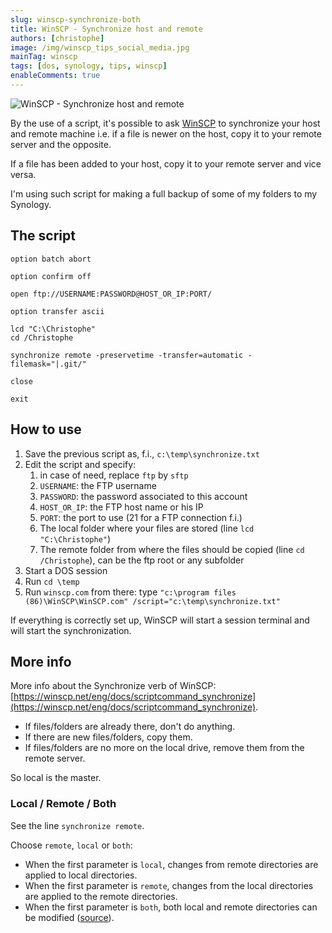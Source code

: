 ```yaml
---
slug: winscp-synchronize-both
title: WinSCP - Synchronize host and remote
authors: [christophe]
image: /img/winscp_tips_social_media.jpg
mainTag: winscp
tags: [dos, synology, tips, winscp]
enableComments: true
---
```

![WinSCP - Synchronize host and remote](/img/winscp_tips_banner.jpg)

By the use of a script, it's possible to ask [WinSCP](https://winscp.net/) to synchronize your host and remote machine i.e. if a file is newer on the host, copy it to your remote server and the opposite.

If a file has been added to your host, copy it to your remote server and vice versa.

I'm using such script for making a full backup of some of my folders to my Synology.

<!-- truncate -->

## The script

<Snippet filename="c:\temp\synchronize.txt">

```text
option batch abort

option confirm off

open ftp://USERNAME:PASSWORD@HOST_OR_IP:PORT/

option transfer ascii

lcd "C:\Christophe"
cd /Christophe

synchronize remote -preservetime -transfer=automatic -filemask="|.git/"

close

exit
```

</Snippet>

## How to use

1. Save the previous script as, f.i., `c:\temp\synchronize.txt`
2. Edit the script and specify:
   1. in case of need, replace `ftp` by `sftp`
   2. `USERNAME`: the FTP username
   3. `PASSWORD`: the password associated to this account
   4. `HOST_OR_IP`: the FTP host name or his IP
   5. `PORT`: the port to use (21 for a FTP connection f.i.)
   6. The local folder where your files are stored (line `lcd "C:\Christophe"`)
   7. The remote folder from where the files should be copied (line `cd /Christophe`), can be the ftp root or any subfolder
3. Start a DOS session
4. Run `cd \temp`
5. Run `winscp.com` from there: type `"c:\program files (86)\WinSCP\WinSCP.com" /script="c:\temp\synchronize.txt"`

If everything is correctly set up, WinSCP will start a session terminal and will start the synchronization.

## More info

More info about the Synchronize verb of WinSCP: [https://winscp.net/eng/docs/scriptcommand_synchronize](https://winscp.net/eng/docs/scriptcommand_synchronize).

* If files/folders are already there, don't do anything.
* If there are new files/folders, copy them.
* If files/folders are no more on the local drive, remove them from the remote server.

So local is the master.

### Local / Remote / Both

See the line `synchronize remote`.

Choose `remote`, `local` or `both`:

* When the first parameter is `local`, changes from remote directories are applied to local directories.
* When the first parameter is `remote`, changes from the local directories are applied to the remote directories.
* When the first parameter is `both`, both local and remote directories can be modified ([source](https://winscp.net/eng/docs/scriptcommand_synchronize#remarks)).
